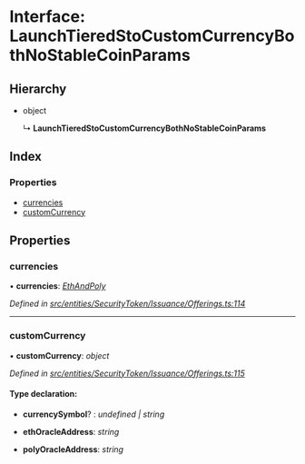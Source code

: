 # Interface: LaunchTieredStoCustomCurrencyBothNoStableCoinParams

## Hierarchy

- object

  ↳ **LaunchTieredStoCustomCurrencyBothNoStableCoinParams**

## Index

### Properties

- [currencies](_entities_securitytoken_issuance_offerings_.launchtieredstocustomcurrencybothnostablecoinparams.md#currencies)
- [customCurrency](_entities_securitytoken_issuance_offerings_.launchtieredstocustomcurrencybothnostablecoinparams.md#customcurrency)

## Properties

### currencies

• **currencies**: _[EthAndPoly](../modules/_entities_securitytoken_issuance_offerings_.md#ethandpoly)_

_Defined in [src/entities/SecurityToken/Issuance/Offerings.ts:114](https://github.com/PolymathNetwork/polymath-sdk/blob/a1cd5e3/src/entities/SecurityToken/Issuance/Offerings.ts#L114)_

---

### customCurrency

• **customCurrency**: _object_

_Defined in [src/entities/SecurityToken/Issuance/Offerings.ts:115](https://github.com/PolymathNetwork/polymath-sdk/blob/a1cd5e3/src/entities/SecurityToken/Issuance/Offerings.ts#L115)_

#### Type declaration:

- **currencySymbol**? : _undefined | string_

- **ethOracleAddress**: _string_

- **polyOracleAddress**: _string_

